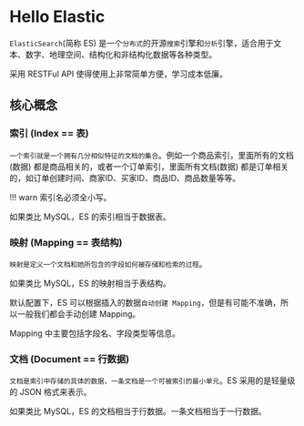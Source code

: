 # Hello Elastic

`ElasticSearch`(简称 ES) 是一个`分布式`的开源`搜索`引擎和`分析`引擎，适合用于文本、数字、地理空间、结构化和非结构化数据等各种类型。

采用 RESTFul API 使得使用上非常简单方便，学习成本低廉。

## 核心概念

### 索引 (Index == 表)

`一个索引就是一个拥有几分相似特征的文档的集合`。例如一个商品索引，里面所有的文档(数据) 都是商品相关的，或者一个订单索引，里面所有文档(数据) 都是订单相关的，如订单创建时间、商家ID、买家ID、商品ID、商品数量等等。

!!! warn
    索引名必须全小写。

如果类比 MySQL，ES 的索引相当于数据表。

### 映射 (Mapping == 表结构)

`映射是定义一个文档和她所包含的字段如何被存储和检索的过程`。

如果类比 MySQL，ES 的映射相当于表结构。

默认配置下，ES 可以根据插入的数据`自动创建 Mapping`，但是有可能不准确，所以一般我们都会手动创建 Mapping。

Mapping 中主要包括字段名、字段类型等信息。


### 文档 (Document == 行数据)

`文档是索引中存储的具体的数据，一条文档是一个可被索引的最小单元`。ES 采用的是轻量级的 JSON 格式来表示。

如果类比 MySQL，ES 的文档相当于行数据。一条文档相当于一行数据。


